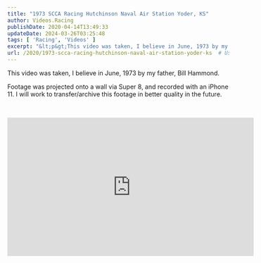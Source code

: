 ```yaml
---
title: "1973 SCCA Racing Hutchinson Naval Air Station Yoder, KS"
author: Videos.Racing
publishDate: 2020-04-14T13:49:33
updateDate: 2024-03-26T03:25:48
tags: [ 'Racing', 'Videos' ]
excerpt: "&lt;p&gt;This video was taken, I believe in June, 1973 by my father, Bill Hammond.&lt;/p&gt;  &lt;p&gt;Footage was projected onto a wall via Super 8, and recorded with an iPhone 11. I will work to transfer/archive this footage in better quality in the future.&lt;/p&gt; "
url: /2020/1973-scca-racing-hutchinson-naval-air-station-yoder-ks  # Use the generated URL with year
---
```

<p>This video was taken, I believe in June, 1973 by my father, Bill Hammond.</p>  <p>Footage was projected onto a wall via Super 8, and recorded with an iPhone 11. I will work to transfer/archive this footage in better quality in the future.</p>  <p>&nbsp;</p>  <p><iframe allow="accelerometer; autoplay; encrypted-media; gyroscope; picture-in-picture" allowfullscreen="" frameborder="0" height="315" src="https://www.youtube.com/embed/3Qy8ePh8goc" width="560"></iframe></p> 

